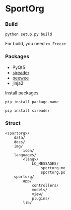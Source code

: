 # SportOrg

### Build
`python setup.py build`

For build, you need `cx_Freeze`

### Packages

- PyQt5
- [sireader](https://pypi.python.org/pypi/sireader/1.0.1)
- [peewee](http://docs.peewee-orm.com/en/latest/peewee/quickstart.html)
- jinja2

Install packages
```
pip install package-name

pip install sireader
```

### Struct

```
<sportorg>/
    data/
    docs/
    img/
        icon/
    languages/
        <lang>/
            LC_MESSAGES/
                sportorg.mo
                sportorg.po
    sportorg/
        app/
            controllers/
            models/
            view/
            plugins/
        lib/
```

